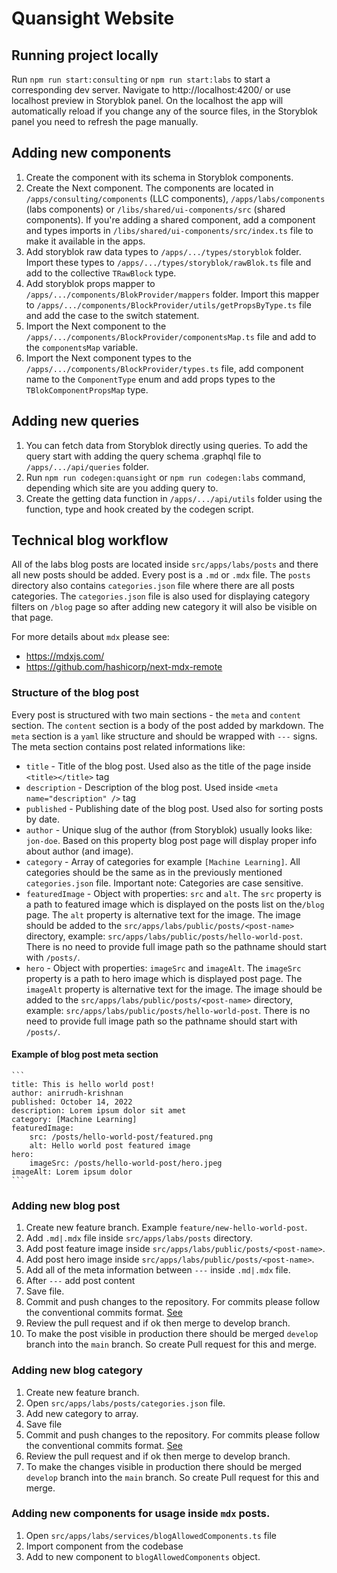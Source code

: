 # Quansight Website

## Running project locally

Run `npm run start:consulting` or `npm run start:labs` to start a corresponding dev server. Navigate to http://localhost:4200/ or use localhost preview in Storyblok panel. On the localhost the app will automatically reload if you change any of the source files, in the Storyblok panel you need to refresh the page manually.

## Adding new components

1. Create the component with its schema in Storyblok components.
2. Create the Next component. The components are located in `/apps/consulting/components` (LLC components), `/apps/labs/components` (labs components) or `/libs/shared/ui-components/src` (shared components). If you're adding a shared component, add a component and types imports in `/libs/shared/ui-components/src/index.ts` file to make it available in the apps.
3. Add storyblok raw data types to `/apps/.../types/storyblok` folder. Import these types to `/apps/.../types/storyblok/rawBlok.ts` file and add to the collective `TRawBlock` type.
4. Add storyblok props mapper to `/apps/.../components/BlokProvider/mappers` folder. Import this mapper to `/apps/.../components/BlockProvider/utils/getPropsByType.ts` file and add the case to the switch statement.
5. Import the Next component to the `/apps/.../components/BlockProvider/componentsMap.ts` file and add to the `componentsMap` variable.
6. Import the Next component types to the `/apps/.../components/BlockProvider/types.ts` file, add component name to the `ComponentType` enum and add props types to the `TBlokComponentPropsMap` type.

## Adding new queries

1. You can fetch data from Storyblok directly using queries. To add the query start with adding the query schema .graphql file to `/apps/.../api/queries` folder.
2. Run `npm run codegen:quansight` or `npm run codegen:labs` command, depending which site are you adding query to.
3. Create the getting data function in `/apps/.../api/utils` folder using the function, type and hook created by the codegen script.

## Technical blog workflow

All of the labs blog posts are located inside `src/apps/labs/posts` and there all new posts should be added. Every post is a `.md` or `.mdx` file. The `posts` directory also contains `categories.json` file where there are all posts categories. The `categories.json` file is also used for displaying category filters on `/blog` page so after adding new category it will also be visible on that page.

For more details about `mdx` please see:

- https://mdxjs.com/
- https://github.com/hashicorp/next-mdx-remote

### Structure of the blog post

Every post is structured with two main sections - the `meta` and `content` section. The `content` section is a body of the post added by markdown. The `meta` section is a `yaml` like structure and should be wrapped with `---` signs. The meta section contains post related informations like:

- `title` - Title of the blog post. Used also as the title of the page inside `<title></title>` tag
- `description` - Description of the blog post. Used inside `<meta name="description" />` tag
- `published` - Publishing date of the blog post. Used also for sorting posts by date.
- `author` - Unique slug of the author (from Storyblok) usually looks like: `jon-doe`. Based on this property blog post page will display proper info about author (and image).
- `category` - Array of categories for example `[Machine Learning]`. All categories should be the same as in the previously mentioned `categories.json` file. Important note: Categories are case sensitive.
- `featuredImage` - Object with properties: `src` and `alt`. The `src` property is a path to featured image which is displayed on the posts list on the`/blog` page. The `alt` property is alternative text for the image. The image should be added to the `src/apps/labs/public/posts/<post-name>` directory, example: `src/apps/labs/public/posts/hello-world-post`. There is no need to provide full image path so the pathname should start with `/posts/`.
- `hero` - Object with properties: `imageSrc` and `imageAlt`. The `imageSrc` property is a path to hero image which is displayed post page. The `imageAlt` property is alternative text for the image. The image should be added to the `src/apps/labs/public/posts/<post-name>` directory, example: `src/apps/labs/public/posts/hello-world-post`. There is no need to provide full image path so the pathname should start with `/posts/`.

#### Example of blog post meta section

    ```
    title: This is hello world post!
    author: anirrudh-krishnan
    published: October 14, 2022
    description: Lorem ipsum dolor sit amet
    category: [Machine Learning]
    featuredImage:
    	src: /posts/hello-world-post/featured.png
    	alt: Hello world post featured image
    hero:
    	imageSrc: /posts/hello-world-post/hero.jpeg
    imageAlt: Lorem ipsum dolor
    ```

### Adding new blog post

1.  Create new feature branch. Example `feature/new-hello-world-post`.
2.  Add `.md|.mdx` file inside `src/apps/labs/posts` directory.
3.  Add post feature image inside `src/apps/labs/public/posts/<post-name>`.
4.  Add post hero image inside `src/apps/labs/public/posts/<post-name>`.
5.  Add all of the meta information between `---` inside `.md|.mdx` file.
6.  After `---` add post content
7.  Save file.
8.  Commit and push changes to the repository. For commits please follow the conventional commits format. [See](https://www.conventionalcommits.org/en/v1.0.0/)
9.  Review the pull request and if ok then merge to develop branch.
10. To make the post visible in production there should be merged `develop` branch into the `main` branch. So create Pull request for this and merge.

### Adding new blog category

1.  Create new feature branch.
2.  Open `src/apps/labs/posts/categories.json` file.
3.  Add new category to array.
4.  Save file
5.  Commit and push changes to the repository. For commits please follow the conventional commits format. [See](https://www.conventionalcommits.org/en/v1.0.0/)
6.  Review the pull request and if ok then merge to develop branch.
7.  To make the changes visible in production there should be merged `develop` branch into the `main` branch. So create Pull request for this and merge.

### Adding new components for usage inside `mdx` posts.

1.  Open `src/apps/labs/services/blogAllowedComponents.ts` file
2.  Import component from the codebase
3.  Add to new component to `blogAllowedComponents` object.
